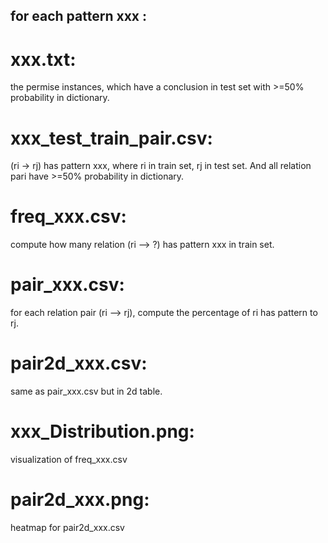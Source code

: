 ## for each pattern xxx :
# xxx.txt:     
the permise instances, which have a conclusion in test set with >=50% probability in dictionary.
# xxx_test_train_pair.csv:      
(ri -> rj) has pattern xxx, where ri in train set, rj in test set. And all relation pari have >=50% probability in dictionary.
# freq_xxx.csv:      
compute how many relation (ri --> ?) has pattern xxx in train set.
# pair_xxx.csv:      
for each relation pair (ri --> rj), compute the percentage of ri has pattern to rj.
# pair2d_xxx.csv:    
same as pair_xxx.csv but in 2d table.
# xxx_Distribution.png:     
visualization of freq_xxx.csv
# pair2d_xxx.png:     
heatmap for pair2d_xxx.csv

